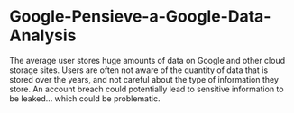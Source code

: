 # Google-Pensieve-a-Google-Data-Analysis
The average user stores huge amounts of data on Google and other cloud storage sites. Users are often not aware of the quantity of data that is stored over the years, and not careful about the type of information they store. An account breach could potentially lead to sensitive information to be leaked... which could be problematic.
